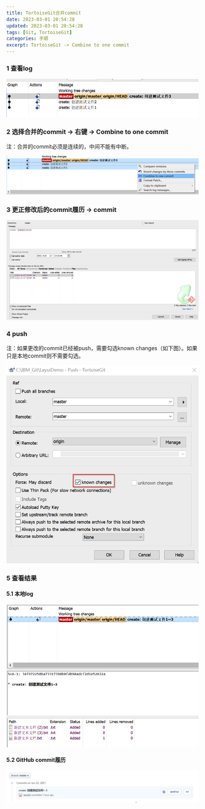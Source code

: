 ```yaml
---
title: TortoiseGit合并commit
date: 2023-03-01 20:54:28
updated: 2023-03-01 20:54:28
tags: [Git, TortoiseGit]
categories: 手顺
excerpt: TortoiseGit -> Combine to one commit
---
```

### 1 查看log

![](images/TortoiseGit合并commit/2023-03-01-20-57-19.png)

### 2 选择合并的commit -> 右键 -> Combine to one commit

注：合并的commit必须是连续的，中间不能有中断。

![](images/TortoiseGit合并commit/2023-03-01-20-58-09.png)

### 3 更正修改后的commit履历 -> commit

![](images/TortoiseGit合并commit/2023-03-01-20-58-36.png)

### 4 push

注：如果更改的commit已经被push，需要勾选known changes（如下图）。如果只是本地commit则不需要勾选。

![](images/TortoiseGit合并commit/2023-03-01-20-59-18.png)

### 5 查看结果

#### 5.1 本地log

![](images/TortoiseGit合并commit/2023-03-01-20-59-51.png)

#### 5.2 GitHub commit履历

![](images/TortoiseGit合并commit/2023-03-01-21-00-04.png)